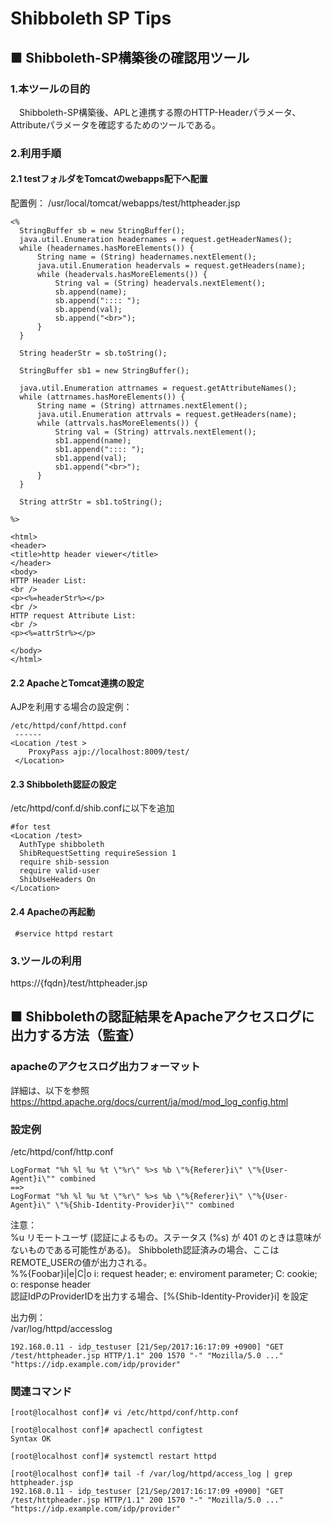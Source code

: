 Shibboleth SP Tips
====

## ■ Shibboleth-SP構築後の確認用ツール

### 1.本ツールの目的
　Shibboleth-SP構築後、APLと連携する際のHTTP-Headerパラメータ、
Attributeパラメータを確認するためのツールである。

### 2.利用手順
#### 2.1 testフォルダをTomcatのwebapps配下へ配置
 配置例：
  /usr/local/tomcat/webapps/test/httpheader.jsp

  ```
  <%
	StringBuffer sb = new StringBuffer();
	java.util.Enumeration headernames = request.getHeaderNames();
	while (headernames.hasMoreElements()) {
		String name = (String) headernames.nextElement();
		java.util.Enumeration headervals = request.getHeaders(name);
		while (headervals.hasMoreElements()) {
			String val = (String) headervals.nextElement();
			sb.append(name);
			sb.append(":::: ");
			sb.append(val);
			sb.append("<br>");
		}
	}

	String headerStr = sb.toString();

	StringBuffer sb1 = new StringBuffer();

	java.util.Enumeration attrnames = request.getAttributeNames();
	while (attrnames.hasMoreElements()) {
		String name = (String) attrnames.nextElement();
		java.util.Enumeration attrvals = request.getHeaders(name);
		while (attrvals.hasMoreElements()) {
			String val = (String) attrvals.nextElement();
			sb1.append(name);
			sb1.append(":::: ");
			sb1.append(val);
			sb1.append("<br>");
		}
	}

	String attrStr = sb1.toString();

%>

<html>
<header>
<title>http header viewer</title>
</header>
<body>
HTTP Header List:
<br />
<p><%=headerStr%></p>
<br />
HTTP request Attribute List:
<br />
<p><%=attrStr%></p>

</body>
</html>
  ```

#### 2.2 ApacheとTomcat連携の設定
 AJPを利用する場合の設定例：  
 ```
 /etc/httpd/conf/httpd.conf
  ------
 <Location /test >
     ProxyPass ajp://localhost:8009/test/
  </Location>
```

#### 2.3 Shibboleth認証の設定
/etc/httpd/conf.d/shib.confに以下を追加　　
```
#for test
<Location /test>
  AuthType shibboleth
  ShibRequestSetting requireSession 1
  require shib-session
  require valid-user
  ShibUseHeaders On
</Location>
```

#### 2.4 Apacheの再起動
```
 #service httpd restart
 ```

### 3.ツールの利用
 https://{fqdn}/test/httpheader.jsp

## ■ Shibbolethの認証結果をApacheアクセスログに出力する方法（監査）

### apacheのアクセスログ出力フォーマット
詳細は、以下を参照  
https://httpd.apache.org/docs/current/ja/mod/mod_log_config.html

### 設定例
/etc/httpd/conf/http.conf
```
LogFormat "%h %l %u %t \"%r\" %>s %b \"%{Referer}i\" \"%{User-Agent}i\"" combined
==>
LogFormat "%h %l %u %t \"%r\" %>s %b \"%{Referer}i\" \"%{User-Agent}i\" \"%{Shib-Identity-Provider}i\"" combined
```

注意：  
%u	リモートユーザ (認証によるもの。ステータス (%s) が 401 のときは意味がないものである可能性がある)。 Shibboleth認証済みの場合、ここはREMOTE_USERの値が出力される。  
%%{Foobar}i|e|C|o  i: request header;  e: enviroment parameter; C: cookie; o: response header  
 認証IdPのProviderIDを出力する場合、[%{Shib-Identity-Provider}i] を設定

 出力例：  
/var/log/httpd/accesslog  
```
192.168.0.11 - idp_testuser [21/Sep/2017:16:17:09 +0900] "GET /test/httpheader.jsp HTTP/1.1" 200 1570 "-" "Mozilla/5.0 ..." "https://idp.example.com/idp/provider"
```

### 関連コマンド
```
[root@localhost conf]# vi /etc/httpd/conf/http.conf

[root@localhost conf]# apachectl configtest
Syntax OK

[root@localhost conf]# systemctl restart httpd

[root@localhost conf]# tail -f /var/log/httpd/access_log | grep httpheader.jsp
192.168.0.11 - idp_testuser [21/Sep/2017:16:17:09 +0900] "GET /test/httpheader.jsp HTTP/1.1" 200 1570 "-" "Mozilla/5.0 ..." "https://idp.example.com/idp/provider"

```
